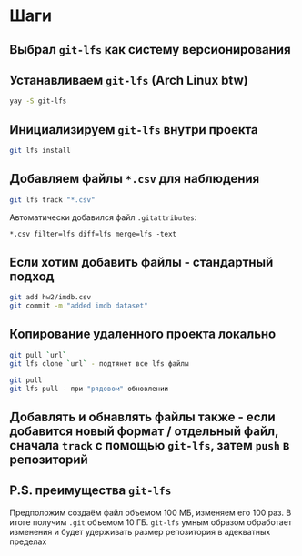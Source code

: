 # Шаги

## Выбрал `git-lfs` как систему версионирования

## Устанавливаем `git-lfs` (Arch Linux btw)

```bash
yay -S git-lfs
```

## Инициализируем `git-lfs` внутри проекта

```bash
git lfs install
```

## Добавляем файлы `*.csv` для наблюдения

```bash
git lfs track "*.csv"
```

Автоматически добавился файл `.gitattributes`:

```txt
*.csv filter=lfs diff=lfs merge=lfs -text
```

## Если хотим добавить файлы - стандартный подход

```bash
git add hw2/imdb.csv
git commit -m "added imdb dataset"
```

## Копирование удаленного проекта локально

```bash
git pull `url`
git lfs clone `url` - подтянет все lfs файлы
```

```bash
git pull
git lfs pull - при "рядовом" обновлении
```

## Добавлять и обнавлять файлы также - если добавится новый формат / отдельный файл, сначала `track` с помощью `git-lfs`, затем `push` в репозиторий

## P.S. преимущества `git-lfs`

Предположим создаём файл объемом 100 МБ, изменяем его 100 раз. В итоге получим `.git` объемом 10 ГБ. `git-lfs` умным образом обработает изменения и будет удерживать размер репозитория в адекватных пределах

